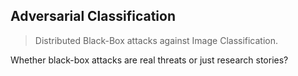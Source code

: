 ## Adversarial Classification

> Distributed Black-Box attacks against Image Classification.

Whether black-box attacks are real threats or just research stories?
